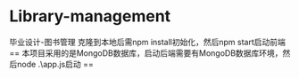 # Library-management
毕业设计-图书管理
克隆到本地后需npm install初始化，然后npm start启动前端
== 本项目采用的是MongoDB数据库，启动后端需要有MongoDB数据库环境，然后node .\app.js启动 ==
